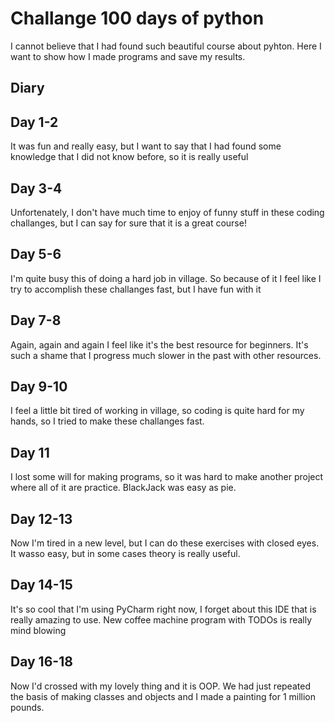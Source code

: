 # Challange 100 days of python

I cannot believe that I had found such beautiful course about pyhton. Here I want to show how I made programs and save my results.

## Diary

## Day 1-2

It was fun and really easy, but I want to say that I had found some knowledge that I did not know before, so it is really useful

## Day 3-4

Unfortenately, I don't have much time to enjoy of funny stuff in these coding challanges, but I can say for sure that it is a great course!

## Day 5-6

I'm quite busy this of doing a hard job in village. So because of it I feel like I try to accomplish these challanges fast, but I have fun with it

## Day 7-8

Again, again and again I feel like it's the best resource for beginners. It's such a shame that I progress much slower in the past with other resources.

## Day 9-10

I feel a little bit tired of working in village, so coding is quite hard for my hands, so I tried to make these challanges fast.

## Day 11

I lost some will for making programs, so it was hard to make another project where all of it are practice. BlackJack was easy as pie.

## Day 12-13

Now I'm tired in a new level, but I can do these exercises with closed eyes. It wasso easy, but in some cases theory is really useful.

## Day 14-15

It's so cool that I'm using PyCharm right now, I forget about this IDE that is really amazing to use. New coffee machine program with TODOs is really mind blowing

## Day 16-18

Now I'd crossed with my lovely thing and it is OOP. We had just repeated the basis of making classes and objects and I made a painting for 1 million pounds.
